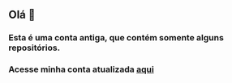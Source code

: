 ## Olá 👋

### Esta é uma conta antiga, que contém somente alguns repositórios.
### Acesse minha conta atualizada <a href="https://github.com/jamisousa"> aqui </a>
